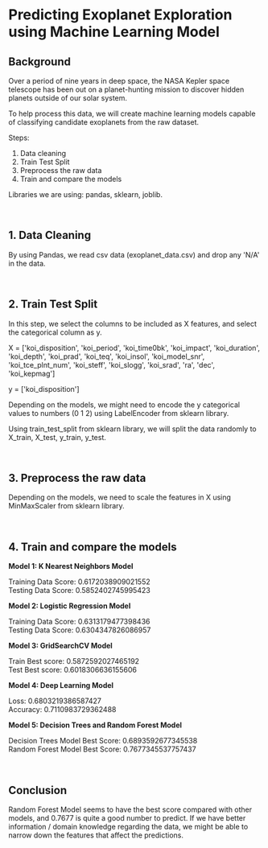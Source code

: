 # Predicting Exoplanet Exploration using Machine Learning Model

## Background
Over a period of nine years in deep space, the NASA Kepler space telescope has been out on a planet-hunting mission to discover hidden planets outside of our solar system.

To help process this data, we will create machine learning models capable of classifying candidate exoplanets from the raw dataset.

Steps:
1. Data cleaning
2. Train Test Split
3. Preprocess the raw data
4. Train and compare the models 


Libraries we are using: pandas, sklearn, joblib.

<br/>

## 1. Data Cleaning 

By using Pandas, we read csv data (exoplanet_data.csv) and drop any 'N/A' in the data.  
   
<br/>

## 2. Train Test Split

In this step, we select the columns to be included as X features, and select the categorical column as y. 

X = ['koi_disposition', 'koi_period', 'koi_time0bk', 'koi_impact', 'koi_duration',
    'koi_depth', 'koi_prad', 'koi_teq', 'koi_insol', 'koi_model_snr', 
    'koi_tce_plnt_num', 'koi_steff', 'koi_slogg', 'koi_srad', 'ra', 'dec',
    'koi_kepmag']
    
y = ['koi_disposition']

Depending on the models, we might need to encode the y categorical values to numbers (0 1 2) using LabelEncoder from sklearn library.

Using train_test_split from sklearn library, we will split the data randomly to X_train, X_test, y_train, y_test.

<br/>

## 3. Preprocess the raw data

Depending on the models, we need to scale the features in X using MinMaxScaler from sklearn library.

<br/>

## 4. Train and compare the models

  
**Model 1: K Nearest Neighbors Model**

Training Data Score: 0.6172038909021552\
Testing Data Score: 0.5852402745995423

  
**Model 2: Logistic Regression Model**

Training Data Score: 0.6313179477398436\
Testing Data Score: 0.6304347826086957

  
**Model 3: GridSearchCV Model**

Train Best score: 0.5872592027465192\
Test Best score: 0.6018306636155606

  
**Model 4: Deep Learning Model**

Loss: 0.6803219386587427\
Accuracy: 0.7110983729362488

  
**Model 5: Decision Trees and Random Forest Model**

Decision Trees Model Best Score: 0.6893592677345538\
Random Forest Model Best Score: 0.7677345537757437

<br/>
  
## Conclusion

Random Forest Model seems to have the best score compared with other models, and 0.7677 is quite a good number to predict.
If we have better information / domain knowledge regarding the data, we might be able to narrow down the features that affect the predictions.


